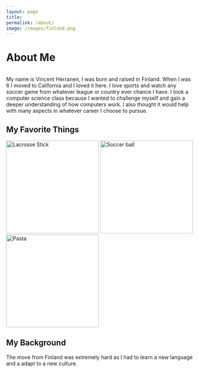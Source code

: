 ```yaml
---
layout: page
title: 
permalink: /about/
image: /images/finland.png
---
```



<h1>About Me</h1>


<style>
    /* Style looks pretty compact, trace grid-container and grid-item in the code */
    .grid-container {
        display: grid;
        grid-template-columns: repeat(auto-fill, minmax(150px, 1fr)); /* Dynamic columns */
        gap: 10px;
    }
    .grid-item {
        text-align: center;
    }
    .grid-item img {
        width: 100%;
        height: 100px; /* Fixed height for uniformity */
        object-fit: contain; /* Ensure the image fits within the fixed height */
    }
    .grid-item p {
        margin: 5px 0; /* Add some margin for spacing */
    }
</style>

<!-- This grid_container class is for the CSS styling, the id is for JavaScript connection -->
<div class="grid-container" id="grid_container">
    <!-- content will be added here by JavaScript -->
</div>

<script>
    // 1. Make a connection to the HTML container defined in the HTML div
    var container = document.getElementById("grid_container"); // This container connects to the HTML div

    // 2. Define a JavaScript object for our http source and our data rows for the Living in the World grid
    
    var http_source = "https://upload.wikimedia.org/wikipedia/commons/";
    var living_in_the_world = [
        {"flag": "0/01/Flag_of_California.svg", "greeting": "Lived in Califronia for 10 years", "description": " "},
        {"flag": "b/bc/Flag_of_Finland.svg", "greeting": "Born in Finland", "description": " "},
    ]; 

    // 3a. Consider how to update style count for size of container
    // The grid-template-columns has been defined as dynamic with auto-fill and minmax

    // 3b. Build grid items inside of our container for each row of data
    for (const location of living_in_the_world) {
        // Create a "div" with "class grid-item" for each row
        var gridItem = document.createElement("div");
        gridItem.className = "grid-item";  // This class name connects the gridItem to the CSS style elements
        // Add "img" HTML tag for the flag
        var img = document.createElement("img");
        img.src = http_source + location.flag; // concatenate the source and flag
        img.alt = location.flag + " Flag"; // add alt text for accessibility

        // Add "p" HTML tag for the description
        var description = document.createElement("p");
        description.textContent = location.description; // extract the description

        // Add "p" HTML tag for the greeting
        var greeting = document.createElement("p");
        greeting.textContent = location.greeting;  // extract the greeting

        // Append img and p HTML tags to the grid item DIV
        gridItem.appendChild(img);
        gridItem.appendChild(description);
        gridItem.appendChild(greeting);

        // Append the grid item DIV to the container DIV
        container.appendChild(gridItem);
    }
</script>




<p>My name is Vincent Herranen, I was born and raised in Finland. When I was 6 I moved to California and I loved it here. I love sports and watch any soccer game from whatever league or country ever chance I have. 
I took a computer science class because I wanted to challenge myself and gain a deeper understanding of how computers work. I also thought it would help with many aspects in whatever career I choose to pursue. </p>

## My Favorite Things
<a href="https://en.wikipedia.org/wiki/Lacrosse"><img src="https://upload.wikimedia.org/wikipedia/commons/4/4c/Lacrosse_stick_8028.jpg" alt="Lacrosse Stick" width=250></a>
<a href="https://en.wikipedia.org/wiki/Association_football"><img src="https://upload.wikimedia.org/wikipedia/commons/e/ec/Soccer_ball.svg" alt="Soccer ball" width=250></a>
<img src="https://upload.wikimedia.org/wikipedia/commons/2/2a/Spaghetti_al_Pomodoro.JPG" alt="Pasta" width=250>


## My Background
<p>The move from Finland was extremely hard as I had to learn a new language and a adapt to a new culture.</p>

